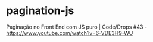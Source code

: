 # pagination-js
Paginação no Front End com JS puro | Code/Drops #43 - https://www.youtube.com/watch?v=6-VDE3H9-WU
